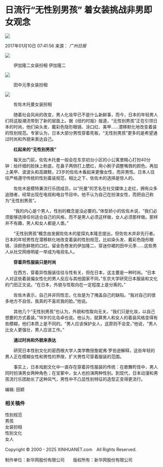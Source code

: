 # 日流行“无性别男孩” 着女装挑战非男即女观念

![](http://www.xinhuanet.com/world/2017-01/10/ewm_1294389601n.jpg)

2017年01月10日 07:41:56 来源： _广州日报_

![](129438960_14840047772551n.jpg)

　　伊加隆二女装扮相 伊加隆二

![](129438960_14840047772861n.jpg)

　　田中元季女装扮相

![](129438960_14840047772901n.jpg)

　　佐佐木托曼女装扮相

　　随着社会风尚的改变，男人化妆早已不是什么新鲜事，而今，日本的年轻男人们将这股潮流带到了新的层面上。据《纽约时报》报道，“无性别男孩”正在引领日本的时尚，他们染头发、戴彩色隐形眼镜、涂口红、美甲……潜移默化地改变着装的性别规范。专家认为，日本大部分男性穿着死板，“无性别男孩”更多的是希望通过时尚和外貌来表达自己。

　　**红起来的“无性别男孩”**

　　每天出门前，佐佐木托曼一般会在东京初台小区的小公寓里精心打扮40分钟：给纤细的脸抹上粉底，在鼻子两侧打上腮红，用小刷子调整嘴唇的颜色。再加上美甲、波波头和高跟鞋，23岁的佐佐木看起来更像女性，而非男性。日本人往往严格遵守传统的性别着装规范，相比之下，佐佐木的选择是惊人的。

　　佐佐木是模特兼流行乐团成员，以“托曼”的艺名在社交媒体上走红，拥有众多追随者，经常出现在电视和电台节目中。他不认为自己在扮演女性，而把自己称为“无性别男孩”。

　　“我的内心是个男人，性别的概念是没必要的。”体型娇小的佐佐木说，“我们必须能够选择任何适合自己的风格，而不是男人必须这样做，女人必须那样做。那样并不有趣，男人和女人都是人类。”

　　“无性别男孩”概念由发掘佐佐木的星探丸本隆志提出，但佐佐木并非先行者。日本的年轻男性在潜移默化地改变着装的性别规范，比如染头发、戴彩色隐形眼镜、涂颜色鲜艳的口红。留金色卷发的伊加隆二、穿迷你裙的田中元季……这些男人从社交网络明星一举成为电视名人。

　　**穿着异性服装只是时尚**

　　在西方，穿着异性服装往往与性有关，但在日本，这主要是一种时尚。“日本人对这些着装偏女性化的男人反应与其他国家不同，”东京大学研究日本服装和文化的门田正文说。“在日本，外貌与性取向在一定程度上是分离的。”

　　佐佐木表示，自己并非同性恋，化妆是为了掩盖自己的缺陷。“我对自己的很多地方不自信，我真的不喜欢我的脸。”他说。

　　其他几个“无性别男孩”也认为，外貌和性取向无关。“我们只是化妆，以自己想要的方式着装。”18岁的北岛卓也说。他认为，就算男人和女人的着装风格变得有些模糊，他们本质上是不同的。“男人应该保护女人，这原则不会变，”他说，“男人比女人更强壮，男人应该工作。”

　　**通过时尚和外貌来表达**

　　研究日本性别文化的密西根大学人类学教授詹妮弗·罗伯逊解释，这些年轻的男人正在模糊女性和男性的界限，扩大男性可穿着服装的范围。

　　事实上，日本戏剧文化中一直存在穿着异性服装的传统：在歌舞町伎中，男人同时扮演男女两种角色；在宝冢中，女人也扮演两种性别。到现代，日本动漫和男孩流行乐团助长了这种风气，男性中不凸显性别特征的造型正变得更流行。

编辑: 田颖

### 相关稿件

性别规范  
男孩  
女装扮相  
性别文化  
女人  

Copyright © 2000 - 2025 XINHUANET.com　All Rights Reserved.

制作单位：新华网股份有限公司　　版权所有：新华网股份有限公司
